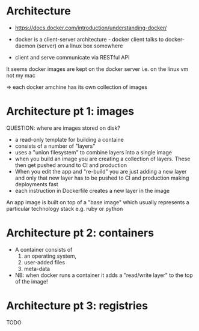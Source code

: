 # Architecture

- https://docs.docker.com/introduction/understanding-docker/

- docker is a client-server architecture - docker client talks to docker-daemon
  (server) on a linux box somewhere
- client and serve communicate via RESTful API

It seems docker images are kept on the docker server i.e. on the linux vm not my
mac

=> each docker amchine has its own collection of images

# Architecture pt 1: images

QUESTION: where are images stored on disk?

- a read-only template for building a containe
- consists of a number of "layers"
- uses a "union filesystem" to combine layers into a single image
- when you build an image you are creating a collection of layers. These then
  get pushed around to CI and production
- When you edit the app and "re-build" you are just adding a new layer and only
  that new layer has to be pushed to CI and production making deployments fast
- each instruction in Dockerfile creates a new layer in the image

An app image is built on top of a "base image" which usually represents a
particular technology stack e.g. ruby or python

# Architecture pt 2: containers

- A container consists of
    1. an operating system,
    2. user-added files
    3. meta-data
- NB: when docker runs a container it adds a "read/write layer" to the top of
  the image!

# Architecture pt 3: registries

TODO
